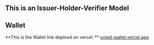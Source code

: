 ## This is an Issuer-Holder-Verifier Model

## Wallet
**This is the Wallet link deploed on vercel: ** [unipd-wallet.vercel.app](https://unipd-wallet.vercel.app)
